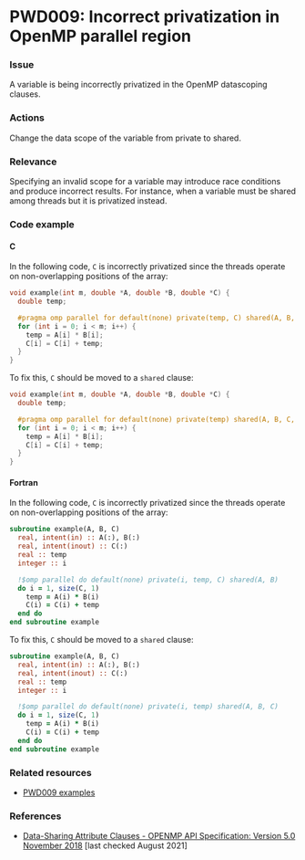# PWD009: Incorrect privatization in OpenMP parallel region

### Issue

A variable is being incorrectly privatized in the OpenMP datascoping clauses.

### Actions

Change the data scope of the variable from private to shared.

### Relevance

Specifying an invalid scope for a variable may introduce race conditions and
produce incorrect results. For instance, when a variable must be shared among
threads but it is privatized instead.

### Code example

#### C

In the following code, `C` is incorrectly privatized since the threads operate
on non-overlapping positions of the array:

```c
void example(int m, double *A, double *B, double *C) {
  double temp;

  #pragma omp parallel for default(none) private(temp, C) shared(A, B, m)
  for (int i = 0; i < m; i++) {
    temp = A[i] * B[i];
    C[i] = C[i] + temp;
  }
}
```

To fix this, `C` should be moved to a `shared` clause:

```c
void example(int m, double *A, double *B, double *C) {
  double temp;

  #pragma omp parallel for default(none) private(temp) shared(A, B, C, m)
  for (int i = 0; i < m; i++) {
    temp = A[i] * B[i];
    C[i] = C[i] + temp;
  }
}
```

#### Fortran

In the following code, `C` is incorrectly privatized since the threads operate
on non-overlapping positions of the array:

```fortran
subroutine example(A, B, C)
  real, intent(in) :: A(:), B(:)
  real, intent(inout) :: C(:)
  real :: temp
  integer :: i

  !$omp parallel do default(none) private(i, temp, C) shared(A, B)
  do i = 1, size(C, 1)
    temp = A(i) * B(i)
    C(i) = C(i) + temp
  end do
end subroutine example
```

To fix this, `C` should be moved to a `shared` clause:

```fortran
subroutine example(A, B, C)
  real, intent(in) :: A(:), B(:)
  real, intent(inout) :: C(:)
  real :: temp
  integer :: i

  !$omp parallel do default(none) private(i, temp) shared(A, B, C)
  do i = 1, size(C, 1)
    temp = A(i) * B(i)
    C(i) = C(i) + temp
  end do
end subroutine example
```

### Related resources

* [PWD009 examples](https://github.com/codee-com/open-catalog/tree/main/Checks/PWD009/)

### References

* [Data-Sharing Attribute Clauses - OPENMP API Specification: Version 5.0 November 2018](https://www.openmp.org/spec-html/5.0/openmpsu106.html)
[last checked August 2021]
